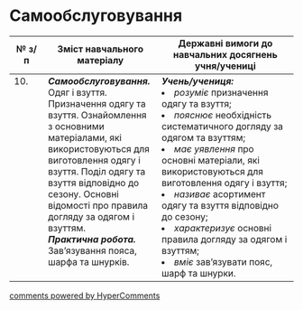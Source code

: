 <div id="hypercomments_widget" class="js-hypercomments-widget invisible"></div>

# Самообслуговування

<table>
  <tr>
    <td width="12%" align="center"><b>№ з/п</b></td>
    <td width="40%" align="center"><b>Зміст навчального матеріалу</b></td>
    <td width="60%" align="center"><b>Державні вимоги до навчальних досягнень учня/учениці</b></td>
  </tr>
<tbody>
  <tr>
    <td width="12%" style="vertical-align:top !important;">
10.</td>
    <td width="40%" style="vertical-align:top !important;">
<b><i>Самообслуговування.</i></b> Одяг і взуття. Призначення одягу та взуття. Ознайомлення з основними матеріалами, які використовуються для виготовлення одягу і взуття. Поділ одягу та взуття відповідно до сезону. Основні відомості про правила догляду за одягом і взуттям.<br>
<b><i>Практична робота.</i></b> Зав’язування пояса, шарфа та шнурків.</td>
    <td width="60%" style="vertical-align:top !important;">
<i><b>Учень/учениця:</b></i><br>
<li><i>розуміє</i> призначення одягу та взуття;</li>
<li><i>пояснює</i> необхідність систематичного догляду за одягом та взуттям;</li>
<li><i>має уявлення</i> про основні матеріали, які використовуються для виготовлення одягу і взуття;</li>
<li><i>називає</i> асортимент одягу та взуття відповідно до сезону;</li>
<li><i>характеризує</i> основні правила догляду за одягом і взуттям;</li>
<li><i>вміє</i> зав’язувати пояс, шарф та шнурки.</li>

</td>
  </tr>
</tbody>
</table>

<div class="js-hypercomments-container">
<a href="http://hypercomments.com" class="hc-link" title="comments widget">comments powered by HyperComments</a>
</div>